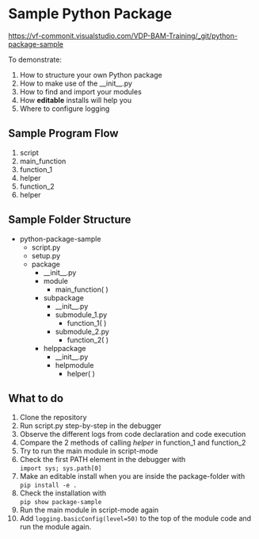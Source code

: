 
# Sample Python Package

https://vf-commonit.visualstudio.com/VDP-BAM-Training/_git/python-package-sample

To demonstrate:

1. How to structure your own Python package
2. How to make use of the \_\_init__.py
3. How to find and import your modules
4. How **editable** installs will help you
5. Where to configure logging

## Sample Program Flow

1. script
2. main_function
3. function_1
4. helper
5. function_2
6. helper

## Sample Folder Structure

- python-package-sample
    - script.py
    - setup.py
    - package
        - \_\_init__.py
        - module
            - main_function( )
        - subpackage
            - \_\_init__.py
            - submodule_1.py
                - function_1( )
            - submodule_2.py
                - function_2( )
        - helppackage
            - \_\_init__.py
            - helpmodule
                - helper( )

## What to do

1. Clone the repository
2. Run script.py step-by-step in the debugger
3. Observe the different logs from code declaration and code execution
4. Compare the 2 methods of calling _helper_ in function_1 and function_2
5. Try to run the main module in script-mode
6. Check the first PATH element in the debugger with  
```import sys; sys.path[0]```
7. Make an editable install when you are inside the package-folder with  
```pip install -e .```
8. Check the installation with  
```pip show package-sample```
9. Run the main module in script-mode again
10. Add ```logging.basicConfig(level=50)``` to the top of
    the module code and run the module again.
